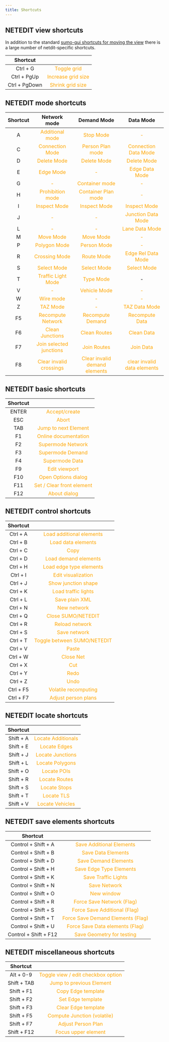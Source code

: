 ```yaml
---
title: Shortcuts
---
```



## NETEDIT view shortcuts

In addition to the standard [sumo-gui shortcuts for moving the view](../sumo-gui.md#keyboard_shortcuts) there is a large number of netdit-specific shortcuts.

| Shortcut | |
|:---:|:---:|
| Ctrl + G | <span style="color:orange">Toggle grid |
| Ctrl + PgUp | <span style="color:orange">Increase grid size |
| Ctrl + PgDown | <span style="color:orange">Shrink grid size |

## NETEDIT mode shortcuts

| Shortcut | Network mode | Demand Mode | Data Mode |
|:---:|:---:|:-:|:---:|
| A | <span style="color:orange">Additional mode | <span style="color:orange">Stop Mode | <span style="color:orange">- |
| C | <span style="color:orange">Connection Mode | <span style="color:orange">Person Plan mode | <span style="color:orange">Connection Data Mode |
| D | <span style="color:orange">Delete Mode | <span style="color:orange">Delete Mode | <span style="color:orange">Delete Mode |
| E | <span style="color:orange">Edge Mode | <span style="color:orange">- | <span style="color:orange">Edge Data Mode |
| G | <span style="color:orange">- | <span style="color:orange">Container mode | <span style="color:orange">- |
| H | <span style="color:orange">Prohibition mode | <span style="color:orange">Container Plan mode | <span style="color:orange">- |
| I | <span style="color:orange">Inspect Mode | <span style="color:orange">Inspect Mode | <span style="color:orange">Inspect Mode |
| J | <span style="color:orange">- | <span style="color:orange">- | <span style="color:orange">Junction Data Mode |
| L | <span style="color:orange">- | <span style="color:orange">- | <span style="color:orange">Lane Data Mode |
| M | <span style="color:orange">Move Mode | <span style="color:orange">Move Mode | <span style="color:orange">- |
| P | <span style="color:orange">Polygon Mode | <span style="color:orange">Person Mode | <span style="color:orange">- |
| R | <span style="color:orange">Crossing Mode | <span style="color:orange">Route Mode | <span style="color:orange">Edge Rel Data Mode |
| S | <span style="color:orange">Select Mode | <span style="color:orange">Select Mode | <span style="color:orange">Select Mode |
| T | <span style="color:orange">Traffic Light Mode | <span style="color:orange">Type Mode | - |
| V | <span style="color:orange">- | <span style="color:orange">Vehicle Mode | <span style="color:orange">- |
| W | <span style="color:orange">Wire mode | <span style="color:orange">- | <span style="color:orange">- |
| Z | <span style="color:orange">TAZ Mode | <span style="color:orange">- | <span style="color:orange">TAZ Data Mode |
| F5 | <span style="color:orange">Recompute Network | <span style="color:orange">Recompute Demand | <span style="color:orange">Recompute Data |
| F6 | <span style="color:orange">Clean Junctions | <span style="color:orange">Clean Routes | <span style="color:orange">Clean Data |
| F7 | <span style="color:orange">Join selected junctions | <span style="color:orange">Join Routes | <span style="color:orange">Join Data |
| F8 | <span style="color:orange">Clear invalid crossings | <span style="color:orange">Clear invalid demand elements | <span style="color:orange">clear invalid data elements |

## NETEDIT basic shortcuts

| Shortcut | |
|:---:|:---:|
| ENTER | <span style="color:orange">Accept/create |
| ESC | <span style="color:orange">Abort |
| TAB | <span style="color:orange">Jump to next Element |
| F1 | <span style="color:orange">Online documentation |
| F2 | <span style="color:orange">Supermode Network |
| F3 | <span style="color:orange">Supermode Demand |
| F4 | <span style="color:orange">Supermode Data |
| F9 | <span style="color:orange">Edit viewport |
| F10 | <span style="color:orange">Open Options dialog |
| F11 | <span style="color:orange">Set / Clear front element |
| F12 | <span style="color:orange">About dialog |

## NETEDIT control shortcuts

| Shortcut | |
|:---:|:---:|
| Ctrl + A | <span style="color:orange">Load additional elements |
| Ctrl + B | <span style="color:orange">Load data elements |
| Ctrl + C | <span style="color:orange">Copy |
| Ctrl + D | <span style="color:orange">Load demand elements |
| Ctrl + H | <span style="color:orange">Load edge type elements |
| Ctrl + I | <span style="color:orange">Edit visualization |
| Ctrl + J | <span style="color:orange">Show junction shape |
| Ctrl + K | <span style="color:orange">Load traffic lights |
| Ctrl + L | <span style="color:orange">Save plain XML |
| Ctrl + N | <span style="color:orange">New network |
| Ctrl + Q | <span style="color:orange">Close SUMO/NETEDIT |
| Ctrl + R | <span style="color:orange">Reload network |
| Ctrl + S | <span style="color:orange">Save network |
| Ctrl + T | <span style="color:orange">Toggle between SUMO/NETEDIT |
| Ctrl + V | <span style="color:orange">Paste |
| Ctrl + W | <span style="color:orange">Close Net |
| Ctrl + X | <span style="color:orange">Cut |
| Ctrl + Y | <span style="color:orange">Redo |
| Ctrl + Z | <span style="color:orange">Undo |
| Ctrl + F5 | <span style="color:orange">Volatile recomputing |
| Ctrl + F7 | <span style="color:orange">Adjust person plans|

## NETEDIT locate shortcuts

| Shortcut | |
|:---:|:---:|
| Shift + A | <span style="color:orange">Locate Additionals |
| Shift + E | <span style="color:orange">Locate Edges |
| Shift + J | <span style="color:orange">Locate Junctions |
| Shift + L | <span style="color:orange">Locate Polygons |
| Shift + O | <span style="color:orange">Locate POIs |
| Shift + R | <span style="color:orange">Locate Routes |
| Shift + S | <span style="color:orange">Locate Stops |
| Shift + T | <span style="color:orange">Locate TLS |
| Shift + V | <span style="color:orange">Locate Vehicles |

## NETEDIT save elements shortcuts

| Shortcut |  |
|:---:|:---:|
| Control + Shift + A | <span style="color:orange">Save Additional Elements |
| Control + Shift + B | <span style="color:orange">Save Data Elements |
| Control + Shift + D | <span style="color:orange">Save Demand Elements |
| Control + Shift + H | <span style="color:orange">Save Edge Type Elements |
| Control + Shift + K | <span style="color:orange">Save Traffic Lights |
| Control + Shift + N | <span style="color:orange">Save Network |
| Control + Shift + O | <span style="color:orange">New window |
| Control + Shift + R | <span style="color:orange">Force Save Network (Flag) |
| Control + Shift + S | <span style="color:orange">Force Save Additional (Flag) |
| Control + Shift + T | <span style="color:orange">Force Save Demand Elements (Flag) |
| Control + Shift + U | <span style="color:orange">Force Save Data elements (Flag) |
| Control + Shift + F12 | <span style="color:orange">Save Geometry for testing |

## NETEDIT miscellaneous shortcuts

| Shortcut | |
|:---:|:---:|
| Alt + 0-9 | <span style="color:orange">Toggle view / edit checkbox option |
| Shift + TAB | <span style="color:orange">Jump to previous Element |
| Shift + F1 | <span style="color:orange">Copy Edge template |
| Shift + F2 | <span style="color:orange">Set Edge template |
| Shift + F3 | <span style="color:orange">Clear Edge template |
| Shift + F5 | <span style="color:orange">Compute Junction (volatile) |
| Shift + F7 | <span style="color:orange">Adjust Person Plan |
| Shift + F12 | <span style="color:orange">Focus upper element |
